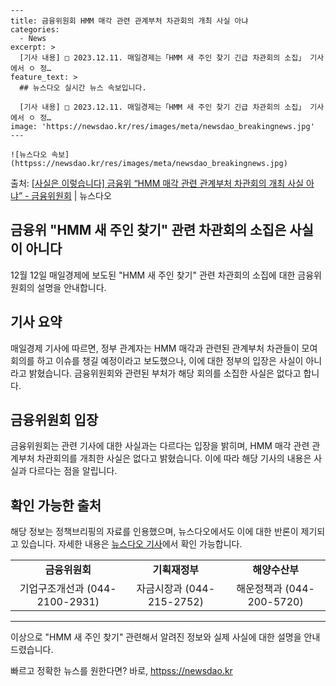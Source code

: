     ---
    title: 금융위원회 HMM 매각 관련 관계부처 차관회의 개최 사실 아냐
    categories:
      - News
    excerpt: >
      [기사 내용] □ 2023.12.11. 매일경제는「HMM 새 주인 찾기 긴급 차관회의 소집」 기사에서 ㅇ 정…
    feature_text: >
      ## 뉴스다오 실시간 뉴스 속보입니다.
    
      [기사 내용] □ 2023.12.11. 매일경제는「HMM 새 주인 찾기 긴급 차관회의 소집」 기사에서 ㅇ 정…
    image: 'https://newsdao.kr/res/images/meta/newsdao_breakingnews.jpg'
    ---
    
    ![뉴스다오 속보](httpss://newsdao.kr/res/images/meta/newsdao_breakingnews.jpg)

<p>출처: <a href="httpss://newsdao.kr/2792" rel="dofollow">[사실은 이렇습니다] 금융위 “HMM 매각 관련 관계부처 차관회의 개최 사실 아냐” - 금융위원회</a> | 뉴스다오</p>

<h2>금융위 "HMM 새 주인 찾기" 관련 차관회의 소집은 사실이 아니다</h2>
<p data-ke-size="size16">12월 12일 매일경제에 보도된 "HMM 새 주인 찾기" 관련 차관회의 소집에 대한 금융위원회의 설명을 안내합니다.</p>
<h2 data-ke-size="size26">기사 요약</h2>
<p data-ke-size="size16">매일경제 기사에 따르면, 정부 관계자는 HMM 매각과 관련된 관계부처 차관들이 모여 회의를 하고 이슈를 챙길 예정이라고 보도했으나, 이에 대한 정부의 입장은 사실이 아니라고 밝혔습니다. 금융위원회와 관련된 부처가 해당 회의를 소집한 사실은 없다고 합니다.</p>
<h2 data-ke-size="size26">금융위원회 입장</h2>
<p data-ke-size="size16">금융위원회는 관련 기사에 대한 사실과는 다르다는 입장을 밝히며, HMM 매각 관련 관계부처 차관회의를 개최한 사실은 없다고 밝혔습니다. 이에 따라 해당 기사의 내용은 사실과 다르다는 점을 알립니다.</p>
<h2 data-ke-size="size26">확인 가능한 출처</h2>
<p data-ke-size="size16">해당 정보는 정책브리핑의 자료를 인용했으며, 뉴스다오에서도 이에 대한 반론이 제기되고 있습니다. 자세한 내용은 <a href="httpss://newsdao.kr/2792">뉴스다오 기사</a>에서 확인 가능합니다.</p>
<table>
  <tbody>
    <tr>
      <td style="text-align: center; height: 17px;"><b>금융위원회</b></td>
      <td style="text-align: center; height: 17px;"><b>기획재정부</b></td>
      <td style="text-align: center; height: 17px;"><b>해양수산부</b></td>
    </tr>
    <tr>
      <td style="text-align: center; height: 17px;">기업구조개선과 (044-2100-2931)</td>
      <td style="text-align: center; height: 17px;">자금시장과 (044-215-2752)</td>
      <td style="text-align: center; height: 17px;">해운정책과 (044-200-5720)</td>
    </tr>
  </tbody>
</table>
<hr>
<p data-ke-size="size16">이상으로 "HMM 새 주인 찾기" 관련해서 알려진 정보와 실제 사실에 대한 설명을 안내드렸습니다.</p> 

빠르고 정확한 뉴스를 원한다면? 바로, <a href="httpss://newsdao.kr" rel="dofollow">httpss://newsdao.kr</a>


    